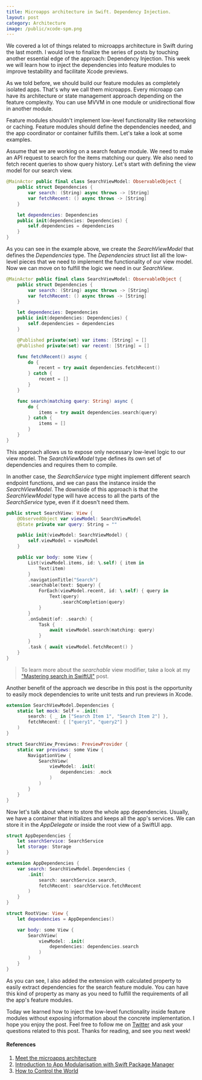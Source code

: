 ```yaml
---
title: Microapps architecture in Swift. Dependency Injection.
layout: post
category: Architecture
image: /public/xcode-spm.png
---
```


We covered a lot of things related to microapps architecture in Swift during the last month. I would love to finalize the series of posts by touching another essential edge of the approach: Dependency Injection. This week we will learn how to inject the dependencies into feature modules to improve testability and facilitate Xcode previews.

As we told before, we should build our feature modules as completely isolated apps. That's why we call them microapps. Every microapp can have its architecture or state management approach depending on the feature complexity. You can use MVVM in one module or unidirectional flow in another module.

Feature modules shouldn't implement low-level functionality like networking or caching. Feature modules should define the dependencies needed, and the app coordinator or container fulfills them. Let's take a look at some examples. 

Assume that we are working on a search feature module. We need to make an API request to search for the items matching our query. We also need to fetch recent queries to show query history. Let's start with defining the view model for our search view.

```swift
@MainActor public final class SearchViewModel: ObservableObject {
    public struct Dependencies {
        var search: (String) async throws -> [String]
        var fetchRecent: () async throws -> [String]
    }

    let dependencies: Dependencies
    public init(dependencies: Dependencies) {
        self.dependencies = dependencies
    }
}
```

As you can see in the example above, we create the *SearchViewModel* that defines the *Dependencies* type. The *Dependencies* struct list all the low-level pieces that we need to implement the functionality of our view model. Now we can move on to fulfill the logic we need in our *SearchView*.

```swift
@MainActor public final class SearchViewModel: ObservableObject {
    public struct Dependencies {
        var search: (String) async throws -> [String]
        var fetchRecent: () async throws -> [String]
    }

    let dependencies: Dependencies
    public init(dependencies: Dependencies) {
        self.dependencies = dependencies
    }

    @Published private(set) var items: [String] = []
    @Published private(set) var recent: [String] = []

    func fetchRecent() async {
        do {
            recent = try await dependencies.fetchRecent()
        } catch {
            recent = []
        }
    }

    func search(matching query: String) async {
        do {
            items = try await dependencies.search(query)
        } catch {
            items = []
        }
    }
}
```

This approach allows us to expose only necessary low-level logic to our view model. The *SearchViewModel* type defines its own set of dependencies and requires them to compile.

In another case, the *SearchService* type might implement different search endpoint functions, and we can pass the instance inside the *SearchViewModel*. The downside of this approach is that the *SearchViewModel* type will have access to all the parts of the *SearchService* type, even if it doesn't need them.

```swift
public struct SearchView: View {
    @ObservedObject var viewModel: SearchViewModel
    @State private var query: String = ""

    public init(viewModel: SearchViewModel) {
        self.viewModel = viewModel
    }

    public var body: some View {
        List(viewModel.items, id: \.self) { item in
            Text(item)
        }
        .navigationTitle("Search")
        .searchable(text: $query) {
            ForEach(viewModel.recent, id: \.self) { query in
                Text(query)
                    .searchCompletion(query)
            }
        }
        .onSubmit(of: .search) {
            Task {
                await viewModel.search(matching: query)
            }
        }
        .task { await viewModel.fetchRecent() }
    }
}
```

> To learn more about the *searchable* view modifier, take a look at my ["Mastering search in SwiftUI"](/2021/06/23/mastering-search-in-swiftui/) post.

Another benefit of the approach we describe in this post is the opportunity to easily mock dependencies to write unit tests and run previews in Xcode.

```swift
extension SearchViewModel.Dependencies {
    static let mock: Self = .init(
        search: { _ in ["Search Item 1", "Search Item 2"] },
        fetchRecent: { ["query1", "query2"] }
    )
}

struct SearchView_Previews: PreviewProvider {
    static var previews: some View {
        NavigationView {
            SearchView(
                viewModel: .init(
                    dependencies: .mock
                )
            )
        }
    }
}
```

Now let's talk about where to store the whole app dependencies. Usually, we have a container that initializes and keeps all the app's services. We can store it in the *AppDelegate* or inside the root view of a SwiftUI app.

```swift
struct AppDependencies {
    let searchService: SearchService
    let storage: Storage
}

extension AppDependencies {
    var search: SearchViewModel.Dependencies {
        .init(
            search: searchService.search,
            fetchRecent: searchService.fetchRecent
        )
    }
}

struct RootView: View {
    let dependencies = AppDependencies()

    var body: some View {
        SearchView(
            viewModel: .init(
                dependencies: dependencies.search
            )
        )
    }
}
```

As you can see, I also added the extension with calculated property to easily extract dependencies for the search feature module. You can have this kind of property as many as you need to fulfill the requirements of all the app's feature modules.

Today we learned how to inject the low-level functionality inside feature modules without exposing information about the concrete implementation. I hope you enjoy the post. Feel free to follow me on [Twitter](https://twitter.com/mecid) and ask your questions related to this post. Thanks for reading, and see you next week!

#### References
1. [Meet the microapps architecture](https://increment.com/mobile/microapps-architecture/)
2. [Introduction to App Modularisation with Swift Package Manager](https://holyswift.app/introduction-to-app-modularisation-with-swift-package-manager-a-tale-to-be-told)
3. [How to Control the World](https://www.pointfree.co/blog/posts/21-how-to-control-the-world)
